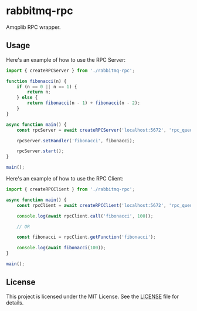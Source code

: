 # rabbitmq-rpc

Amqplib RPC wrapper.

## Usage

Here's an example of how to use the RPC Server:

```js
import { createRPCServer } from './rabbitmq-rpc';

function fibonacci(n) {
    if (n == 0 || n == 1) {
        return n;
    } else {
        return fibonacci(n - 1) + fibonacci(n - 2);
    }
}

async function main() {
    const rpcServer = await createRPCServer('localhost:5672', 'rpc_queue', { logMessages: true, logErrors: true });

    rpcServer.setHandler('fibonacci', fibonacci);

    rpcServer.start();
}

main();
```

Here's an example of how to use the RPC Client:

```js
import { createRPCClient } from './rabbitmq-rpc';

async function main() {
    const rpcClient = await createRPCClient('localhost:5672', 'rpc_queue', { logMessages: true, logErrors: true });

    console.log(await rpcClient.call('fibonacci', 100));

    // OR

    const fibonacci = rpcClient.getFunction('fibonacci');

    console.log(await fibonacci(100));
}

main();
```

## License

This project is licensed under the MIT License. See the [LICENSE](LICENSE) file for details.
